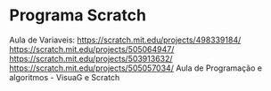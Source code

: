 # Programa Scratch
Aula de Variaveis: 
https://scratch.mit.edu/projects/498339184/
https://scratch.mit.edu/projects/505064947/
https://scratch.mit.edu/projects/503913632/
https://scratch.mit.edu/projects/505057034/
Aula de Programação e algoritmos - VisuaG e Scratch
